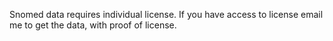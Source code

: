 Snomed data requires individual license. If you have access to license email me to get the data, with proof of license.

